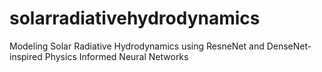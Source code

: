 # solarradiativehydrodynamics
Modeling Solar Radiative Hydrodynamics using ResneNet and DenseNet-inspired Physics Informed Neural Networks
